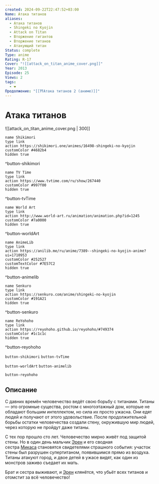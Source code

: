 ```yaml
---
created: 2024-09-22T22:47:52+03:00
Name: Атака титанов
aliases:
  - Атака титанов
  - Shingeki no Kyojin
  - Attack on Titan
  - Вторжение гигантов
  - Вторжение титанов
  - Атакующий титан
Status: complete
Type: anime
Rating: R-17
Cover: "![[attack_on_titan_anime_cover.png]]"
Year: 2013
Episode: 25
Views: 2
tags:
  - ❤
Продолжение: "[[⛩️Атака титанов 2 (аниме)]]"
---
```


# Атака титанов

![[attack_on_titan_anime_cover.png | 300]]

```button
name Shikimori
type link
action https://shikimori.one/animes/16498-shingeki-no-kyojin
customColor #4682b4
hidden true
```
^button-shikimori

```button
name TV Time
type link
action https://www.tvtime.com/ru/show/267440
customColor #997f00
hidden true
```
^button-tvTime

```button
name World Art
type link
action http://www.world-art.ru/animation/animation.php?id=1245
customColor #7a0000
hidden true
```
^button-worldArt

```button
name AnimeLib
type link
action https://anilib.me/ru/anime/7389--shingeki-no-kyojin-anime?ui=1710953
customColor #252527
customTextColor #7E57C2
hidden true
```
^button-animelib

```button
name Senkuro
type link
action https://senkuro.com/anime/shingeki-no-kyojin
customColor #191A21
hidden true
```
^button-senkuro

```button
name ReYohoho
type link
action https://reyohoho.github.io/reyohoho/#749374
customColor #1c1c1c
hidden true
```
^button-reyohoho



`button-shikimori` `button-tvTime`

`button-worldArt` `button-animelib`

`button-reyohoho`

## Описание

С давних времён человечество ведёт свою борьбу с титанами. Титаны — это огромные существа, ростом с многоэтажный дом, которые не обладают большим интеллектом, но сила их просто ужасна. Они едят людей и получают от этого удовольствие. После продолжительной борьбы остатки человечества создали стену, окружившую мир людей, через которую не пройдут даже титаны.

С тех пор прошло сто лет. Человечество мирно живёт под защитой стены. Но в один день мальчик [Эрен](https://shikimori.one/characters/40882-eren-yeager) и его сводная сестра [Микаса](https://shikimori.one/characters/40881-mikasa-ackerman) становятся свидетелями страшного события: участок стены был разрушен супертитаном, появившимся прямо из воздуха. Титаны атакуют город, и двое детей в ужасе видят, как один из монстров заживо съедает их мать.

Брат и сестра выживают, и [Эрен](https://shikimori.one/characters/40882-eren-yeager) клянётся, что убьёт всех титанов и отомстит за всё человечество!
